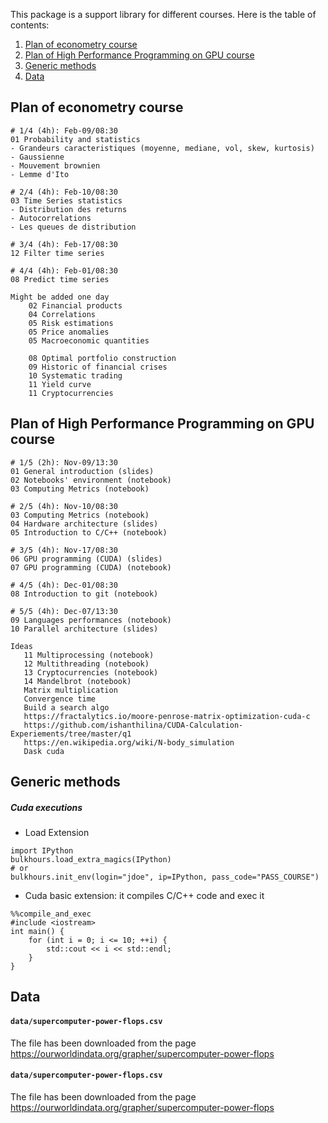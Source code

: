 This package is a support library for different courses. 
Here is the table of contents:

1. [Plan of econometry course](#planeco)
2. [Plan of High Performance Programming on GPU course](#planhpc)
3. [Generic methods](#methods)
4. [Data](#data)


## Plan of econometry course <a name="planeco"></a>

```
# 1/4 (4h): Feb-09/08:30
01 Probability and statistics
- Grandeurs caracteristiques (moyenne, mediane, vol, skew, kurtosis)
- Gaussienne
- Mouvement brownien
- Lemme d'Ito

# 2/4 (4h): Feb-10/08:30
03 Time Series statistics
- Distribution des returns
- Autocorrelations
- Les queues de distribution

# 3/4 (4h): Feb-17/08:30
12 Filter time series

# 4/4 (4h): Feb-01/08:30
08 Predict time series

Might be added one day
    02 Financial products
    04 Correlations
    05 Risk estimations
    05 Price anomalies
    05 Macroeconomic quantities

    08 Optimal portfolio construction
    09 Historic of financial crises
    10 Systematic trading
    11 Yield curve
    11 Cryptocurrencies

```


## Plan of High Performance Programming on GPU course <a name="planhpc"></a>

```
# 1/5 (2h): Nov-09/13:30
01 General introduction (slides)
02 Notebooks' environment (notebook)
03 Computing Metrics (notebook)

# 2/5 (4h): Nov-10/08:30
03 Computing Metrics (notebook)
04 Hardware architecture (slides)
05 Introduction to C/C++ (notebook)

# 3/5 (4h): Nov-17/08:30
06 GPU programming (CUDA) (slides)
07 GPU programming (CUDA) (notebook)

# 4/5 (4h): Dec-01/08:30
08 Introduction to git (notebook)

# 5/5 (4h): Dec-07/13:30
09 Languages performances (notebook)
10 Parallel architecture (slides)

Ideas
   11 Multiprocessing (notebook)
   12 Multithreading (notebook)
   13 Cryptocurrencies (notebook)
   14 Mandelbrot (notebook)
   Matrix multiplication
   Convergence time
   Build a search algo
   https://fractalytics.io/moore-penrose-matrix-optimization-cuda-c
   https://github.com/ishanthilina/CUDA-Calculation-Experiements/tree/master/q1
   https://en.wikipedia.org/wiki/N-body_simulation
   Dask cuda
```

## Generic methods <a name="methods"></a>

##### Cuda executions

- Load Extension
```python:
import IPython
bulkhours.load_extra_magics(IPython)
# or 
bulkhours.init_env(login="jdoe", ip=IPython, pass_code="PASS_COURSE")
```

- Cuda basic extension: it compiles C/C++ code and exec it
```c:
%%compile_and_exec
#include <iostream>
int main() {
    for (int i = 0; i <= 10; ++i) {
        std::cout << i << std::endl;
    }
}
```

## Data <a name="data"></a>

#### `data/supercomputer-power-flops.csv`
The file has been downloaded from the page https://ourworldindata.org/grapher/supercomputer-power-flops

#### `data/supercomputer-power-flops.csv`
The file has been downloaded from the page https://ourworldindata.org/grapher/supercomputer-power-flops

